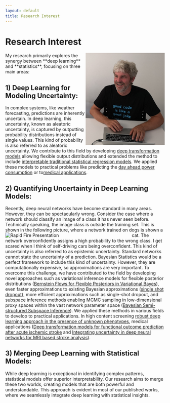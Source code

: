 ```yaml
---
layout: default
title: Research Interest
---
```



# Research Interest
<div style="text-align: right;">
    <img src="../imgs/Oliver_Elvis.jpg" alt="image" style="float: right;" width="250" class="profile-photo">
</div>
My research primarily explores the synergy between **deep learning** and **statistics**, focusing on three main areas:


## 1) Deep Learning for Modeling Uncertainty:
 In complex systems, like weather forecasting, predictions are inherently uncertain. In deep learning, this uncertainty, known as aleatoric uncertainty, is captured by outputting probability distributions instead of single values. This kind of probability is also referred to as aleatoric uncertainty. We contribute to this field by developing [deep transformation models](https://scholar.google.ch/citations?view_op=view_citation&hl=de&user=T8hH3TMnFPwC&sortby=pubdate&citation_for_view=T8hH3TMnFPwC:mB3voiENLucC) allowing flexible output distributions and extended the method to include [interpretable traditional statistical regression models](https://www.sciencedirect.com/science/article/abs/pii/S003132032100443X). We applied these models to practical problems like predicting the [day ahead power consumption](https://ieeexplore.ieee.org/abstract/document/10066318) or to[medical applications](https://onlinelibrary.wiley.com/doi/abs/10.1002/bimj.202100379). 

## 2) Quantifying Uncertainty in Deep Learning Models:
Recently, deep neural networks have become standard in many areas. However, they can be spectacularly wrong. 
Consider the case where a network should classify an image of a class it has never seen before. Technically speaking, the image class is outside the training set. This is shown in the following picture, where a network trained on dogs is shown a cat. 
<img src="../imgs/Rapid_Fire_Presentation_v2.jpg" alt="Rapid Fire Presentation" width="400" style="float:left;">  The network overconfidently assigns a high probability to the wrong class. I get scared when I think of self-driving cars being overconfident. This kind of uncertainty is also referred to as epistemic uncertainty. Standard networks cannot state the uncertainty of a prediction. Bayesian Statistics would be a perfect framework to include this kind of uncertainty. However, they are computationally expensive, so approximations are very important. To overcome this challenge, we have contributed to the field by developing novel approaches such as variational inference models for flexible posterior distributions ([Bernstein Flows for Flexible Posteriors in Variational Bayes](https://arxiv.org/abs/2202.05650)), even faster approximations to existing Bayesian approximations ([single shot dropout](https://arxiv.org/abs/2308.12785)), more efficient approximations such as single-shot dropout, and subspace inference methods enabling MCMC sampling in low-dimensional proxy spaces within the vast network parameter space ([Bayesian Semi-structured Subspace Inference](https://scholar.google.ch/citations?view_op=view_citation&hl=de&user=T8hH3TMnFPwC&sortby=pubdate&citation_for_view=T8hH3TMnFPwC:D03iK_w7-QYC)). We applied these methods in various fields to develop to practical applications. In high content screening [robust deep learning approach in the presence of unknown phenotypes](https://www.liebertpub.com/doi/10.1089/adt.2018.859), medical applications ([Deep transformation models for functional outcome prediction after acute ischemic stroke](https://onlinelibrary.wiley.com/doi/abs/10.1002/bimj.202100379) and [Integrating uncertainty in deep neural networks for MRI based stroke analysis](https://www.sciencedirect.com/science/article/abs/pii/S1361841520301547)). 

## 3) Merging Deep Learning with Statistical Models: 
While deep learning is exceptional in identifying complex patterns, statistical models offer superior interpretability. Our research aims to merge these two worlds, creating models that are both powerful and understandable. This approach is evident in most of our published works, where we seamlessly integrate deep learning with statistical insights.



<!-- ## Book on probabilistic deep learning
To foster the wider application of these methods, we also wrote a [book on probabilistic deep learning](https://www.manning.com/books/probabilistic-deep-learning-with-python). The book is a practical guide to the application of probabilistic deep learning models. The notebooks are freely available [here](https://tensorchiefs.github.io/dl_book/).

<div style="text-align: left;">
    <img src="imgs/probabilistic.png" alt="Probabilistic Image" style="left;" height="200">
</div>  -->
